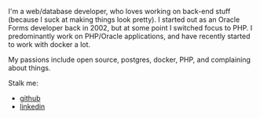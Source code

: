 I'm a web/database developer, who loves working on back-end stuff (because I suck at making things look pretty).
I started out as an Oracle Forms developer back in 2002, but at some point I switched focus to PHP.
I predominantly work on PHP/Oracle applications, and have recently started to work with docker a lot.

My passions include open source, postgres, docker, PHP, and complaining about things.

Stalk me:
- [github](https://github.com/brettmc)
- [linkedin](https://www.linkedin.com/in/brett-mcbride-02925191)
